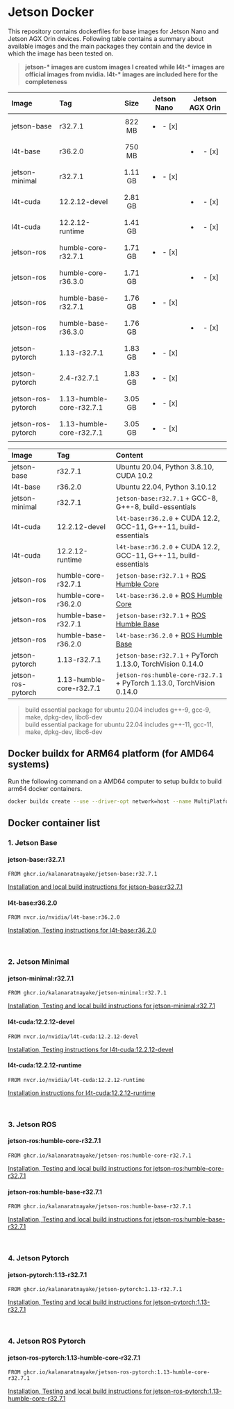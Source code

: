# Jetson Docker

This repository contains dockerfiles for base images for Jetson Nano and Jetson AGX Orin devices. Following table contains a summary about available images and the main packages they contain and the device in which the image has been tested on. 

>**jetson-\* images are custom images I created while l4t-\* images are official images from nvidia. l4t-\* images are included here for the completeness**

| Image              |  Tag                     | Size    | Jetson Nano | Jetson AGX Orin |
| :----              | :-----                   | :----:  | :---------: | :-------------: |
| jetson-base        | r32.7.1                  |  822 MB | <ul><li> - [x] </li></ul> | |
| l4t-base           | r36.2.0                  |  750 MB | | <ul><li> - [x] </li></ul> |
| jetson-minimal     | r32.7.1                  | 1.11 GB | <ul><li> - [x] </li></ul> | |
| l4t-cuda           | 12.2.12-devel            | 2.81 GB | | <ul><li> - [x] </li></ul> |
| l4t-cuda           | 12.2.12-runtime          | 1.41 GB | | <ul><li> - [x] </li></ul> |
| jetson-ros         | humble-core-r32.7.1      | 1.71 GB | <ul><li> - [x] </li></ul> | |
| jetson-ros         | humble-core-r36.3.0      | 1.71 GB | | <ul><li> - [x] </li></ul> |
| jetson-ros         | humble-base-r32.7.1      | 1.76 GB | <ul><li> - [x] </li></ul> | |
| jetson-ros         | humble-base-r36.3.0      | 1.76 GB | | <ul><li> - [x] </li></ul> |
| jetson-pytorch     | 1.13-r32.7.1             | 1.83 GB | <ul><li> - [x] </li></ul> | |
| jetson-pytorch     | 2.4-r32.7.1             | 1.83 GB | <ul><li> - [x] </li></ul> | |
| jetson-ros-pytorch | 1.13-humble-core-r32.7.1 | 3.05 GB | <ul><li> - [x] </li></ul> | |
| jetson-ros-pytorch | 1.13-humble-core-r32.7.1 | 3.05 GB | <ul><li> - [x] </li></ul> | |


| Image              |  Tag                     | Content                                                          |
| :----              | :-----                   | :--------------------------------------                          |
| jetson-base        | r32.7.1                  | Ubuntu 20.04, Python 3.8.10, CUDA 10.2                           |
| l4t-base           | r36.2.0                  | Ubuntu 22.04, Python 3.10.12                                     |
| jetson-minimal     | r32.7.1                  | `jetson-base:r32.7.1` + GCC-8, G++-8, build-essentials           |
| l4t-cuda           | 12.2.12-devel            | `l4t-base:r36.2.0` + CUDA 12.2, GCC-11, G++-11, build-essentials |
| l4t-cuda           | 12.2.12-runtime          | `l4t-base:r36.2.0` + CUDA 12.2, GCC-11, G++-11, build-essentials |
| jetson-ros         | humble-core-r32.7.1      | `jetson-base:r32.7.1` + [ROS Humble Core](https://www.ros.org/reps/rep-2001.html#id23)    |
| jetson-ros         | humble-core-r36.2.0      | `l4t-base:r36.2.0` + [ROS Humble Core](https://www.ros.org/reps/rep-2001.html#id23)    |
| jetson-ros         | humble-base-r32.7.1      | `jetson-base:r32.7.1` + [ROS Humble Base](https://www.ros.org/reps/rep-2001.html#id24)    |
| jetson-ros         | humble-base-r36.2.0      | `l4t-base:r36.2.0` + [ROS Humble Base](https://www.ros.org/reps/rep-2001.html#id24)    |
| jetson-pytorch     | 1.13-r32.7.1             | `jetson-base:r32.7.1` +  PyTorch 1.13.0, TorchVision 0.14.0           |
| jetson-ros-pytorch | 1.13-humble-core-r32.7.1 | `jetson-ros:humble-core-r32.7.1` + PyTorch 1.13.0, TorchVision 0.14.0 |


> build essential package for ubuntu 20.04 includes g++-9, gcc-9, make, dpkg-dev, libc6-dev \
> build essential package for ubuntu 22.04 includes g++-11, gcc-11, make, dpkg-dev, libc6-dev

## Docker buildx for ARM64 platform (for AMD64 systems)

Run the following command on a AMD64 computer to setup buildx to build arm64 docker containers.
```bash
docker buildx create --use --driver-opt network=host --name MultiPlatform --platform linux/arm64
```

## Docker container list

### 1. Jetson Base

#### jetson-base:r32.7.1 

```docker
FROM ghcr.io/kalanaratnayake/jetson-base:r32.7.1
```
[Installation and local build instructions for jetson-base:r32.7.1 ](base-images/r3271.md)

#### l4t-base:r36.2.0 

```docker
FROM nvcr.io/nvidia/l4t-base:r36.2.0
```
[Installation, Testing instructions for l4t-base:r36.2.0 ](base-images/r3620.md)

<br>

### 2. Jetson Minimal

#### jetson-minimal:r32.7.1 

```docker
FROM ghcr.io/kalanaratnayake/jetson-minimal:r32.7.1
```
[Installation, Testing and local build instructions for jetson-minimal:r32.7.1](minimal-images/r3271.md)

#### l4t-cuda:12.2.12-devel 

```docker
FROM nvcr.io/nvidia/l4t-cuda:12.2.12-devel
```
[Installation, Testing instructions for l4t-cuda:12.2.12-devel](minimal-images/r3620d.md)

#### l4t-cuda:12.2.12-runtime 

```docker
FROM nvcr.io/nvidia/l4t-cuda:12.2.12-runtime
```
[Installation instructions for l4t-cuda:12.2.12-runtime](minimal-images/r3620r.md)

<br>

### 3. Jetson ROS 

#### jetson-ros:humble-core-r32.7.1

```docker
FROM ghcr.io/kalanaratnayake/jetson-ros:humble-core-r32.7.1
```
[Installation, Testing and local build instructions for jetson-ros:humble-core-r32.7.1](ros-images/r3271.humble_core.md)


#### jetson-ros:humble-base-r32.7.1

```docker
FROM ghcr.io/kalanaratnayake/jetson-ros:humble-base-r32.7.1
```
[Installation, Testing and local build instructions for jetson-ros:humble-base-r32.7.1](ros-images/r3271.humble_base.md)

<br>

### 4. Jetson Pytorch 

#### jetson-pytorch:1.13-r32.7.1

```docker
FROM ghcr.io/kalanaratnayake/jetson-pytorch:1.13-r32.7.1
```
[Installation, Testing and local build instructions for jetson-pytorch:1.13-r32.7.1](pytorch-images/r3271.113.md)

<br>

### 4. Jetson ROS Pytorch 

#### jetson-ros-pytorch:1.13-humble-core-r32.7.1

```docker
FROM ghcr.io/kalanaratnayake/jetson-ros-pytorch:1.13-humble-core-r32.7.1
```
[Installation, Testing and local build instructions for jetson-ros-pytorch:1.13-humble-core-r32.7.1](ros-pytorch-images/r3271.humblecore_pytorch113.md)

<br>

